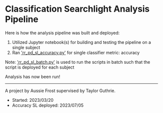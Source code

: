 # Classification Searchlight Analysis Pipeline

Here is how the analysis pipeline was built and deployed:

1. Utilized Jupyter notebook(s) for building and testing the pipeline on a single subject
2. Ran ['rr_pd_sl_accuracy.py']('searchlight/rr_pd_sl_accuracy.py') for single classifier metric: accuracy

Note: ['rr_pd_sl_batch.py']('searchlight/rr_pd_sl_batch.py') is used to run the scripts in batch such that the script is deployed for each subject

Analysis has now been run!

- - - -

A project by Aussie Frost supervised by Taylor Guthrie.
* Started: 2023/03/20
* Accuracy SL deployed: 2023/07/05
